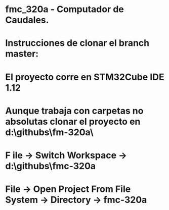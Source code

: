 # fmc_320a - Computador de Caudales.
#
# Instrucciones de clonar el branch master:
#   El proyecto corre en STM32Cube IDE 1.12
#   Aunque trabaja con carpetas no absolutas clonar el proyecto en d:\githubs\fm-320a\
#    F ile -> Switch Workspace -> d:\githubs\fmc-320a
#    File -> Open Project From File System -> Directory -> fmc-320a
  
